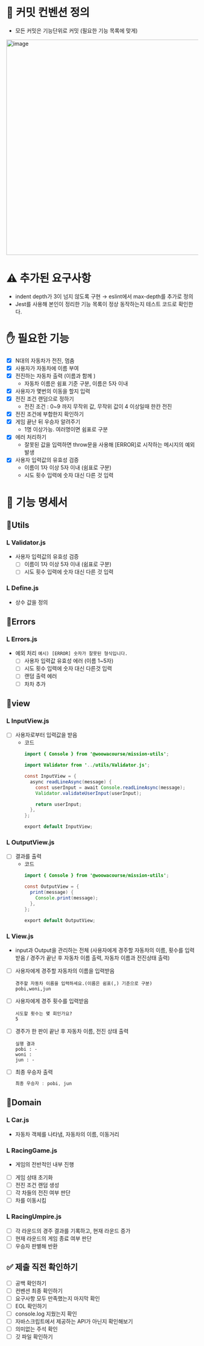 # 📢 커밋 컨벤션 정의

- 모든 커밋은 기능단위로 커밋 (필요한 기능 목록에 맞게)
<img width="564" alt="image" src="https://github.com/won0104/javascript-racingcar-6/assets/98508955/287de4fc-2d1c-4f0a-b3de-217907bc97f1">

# ⚠️ 추가된 요구사항

- indent depth가 3이 넘지 않도록 구현
  → eslint에서 max-depth를 추가로 정의
- Jest를 사용해 본인이 정리한 기능 목록이 정상 동작하는지 테스트 코드로 확인한다.

# ✋ 필요한 기능

- [x] N대의 자동차가 전진, 멈춤
- [x] 사용자가 자동차에 이름 부여
- [x] 전진하는 자동차 출력 (이름과 함께 )
  - 자동차 이름은 쉼표 기준 구분, 이름은 5자 이내
- [x] 사용자가 몇번의 이동을 할지 입력
- [x] 전진 조건 랜덤으로 정하기
  - 전진 조건 : 0~9 까지 무작위 값, 무작위 값이 4 이상일때 한칸 전진
- [x] 전진 조건에 부합한지 확인하기
- [x] 게임 끝난 뒤 우승자 알려주기
  - 1명 이상가능. 여러명이면 쉼표로 구분
- [x] 에러 처리하기
  - 잘못된 값을 입력하면 throw문을 사용해 [ERROR]로 시작하는 메시지의 예외 발생
- [x] 사용자 입력값의 유효성 검증
  - 이름이 1자 이상 5자 이내 (쉼표로 구분)
  - 시도 횟수 입력에 숫자 대신 다른 것 입력

# 🎯 기능 명세서

## 📁Utils

### L Validator.js

- 사용자 입력값의 유효성 검증
  - [ ] 이름이 1자 이상 5자 이내 (쉼표로 구분)
  - [ ] 시도 횟수 입력에 숫자 대신 다른 것 입력

### L Define.js

- 상수 값을 정의

## 📁Errors

### L Errors.js

- 예외 처리
  `예시) [ERROR] 숫자가 잘못된 형식입니다.`
  - [ ] 사용자 입력값 유효성 에러 (이름 1~5자)
  - [ ] 시도 횟수 입력에 숫자 대신 다른것 입력
  - [ ] 랜덤 출력 에러
  - [ ] 차차 추가

## 📁view

### L InputView.js

- [ ] 사용자로부터 입력값을 받음
  - 코드
    ```java
    import { Console } from '@woowacourse/mission-utils';

    import Validator from '../utils/Validator.js';

    const InputView = {
      async readLineAsync(message) {
        const userInput = await Console.readLineAsync(message);
        Validator.validateUserInput(userInput);

        return userInput;
      },
    };

    export default InputView;
    ```

### L OutputView.js

- [ ] 결과를 출력
  - 코드
    ```java
    import { Console } from '@woowacourse/mission-utils';

    const OutputView = {
      print(message) {
        Console.print(message);
      },
    };

    export default OutputView;
    ```

### L View.js

- input과 Output을 관리하는 전체 (사용자에게 경주할 자동차의 이름, 횟수를 입력받음 / 경주가 끝난 후 자동차 이름 출력, 자동차 이름과 전진상태 출력)
- [ ] 사용자에게 경주할 자동차의 이름을 입력받음
  ```
  경주할 자동차 이름을 입력하세요.(이름은 쉼표(,) 기준으로 구분)
  pobi,woni,jun
  ```
- [ ] 사용자에게 경주 횟수를 입력받음
  ```
  시도할 횟수는 몇 회인가요?
  5
  ```
- [ ] 경주가 한 판이 끝난 후 자동차 이름, 전진 상태 출력
  ```
  실행 결과
  pobi : -
  woni :
  jun : -
  ```
- [ ] 최종 우승자 출력
  ```java
  최종 우승자 : pobi, jun
  ```

## 📁Domain

### L Car.js

- 자동차 객체를 나타냄, 자동차의 이름, 이동거리

### L RacingGame.js

- 게임의 전반적인 내부 진행
- [ ] 게임 상태 초기화
- [ ] 전진 조건 랜덤 생성
- [ ] 각 차들의 전진 여부 판단
- [ ] 차를 이동시킴

### L RacingUmpire.js

- [ ] 각 라운드의 경주 결과를 기록하고, 현재 라운드 증가
- [ ] 현재 라운드의 게임 종료 여부 판단
- [ ] 우승자 판별해 반환

## ✅ 제출 직전 확인하기

- [ ] 공백 확인하기
- [ ] 컨벤션 최종 확인하기
- [ ] 요구사항 모두 만족했는지 마지막 확인
- [ ] EOL 확인하기
- [ ] console.log 지웠는지 확인
- [ ] 자바스크립트에서 제공하는 API가 아닌지 확인해보기
- [ ] 의미없는 주석 확인
- [ ] 깃 파일 확인하기
